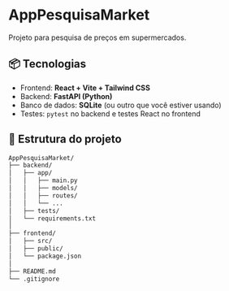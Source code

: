 # AppPesquisaMarket

Projeto para pesquisa de preços em supermercados.

## 📦 Tecnologias

- Frontend: **React + Vite + Tailwind CSS**
- Backend: **FastAPI (Python)**
- Banco de dados: **SQLite** (ou outro que você estiver usando)
- Testes: `pytest` no backend e testes React no frontend

## 📁 Estrutura do projeto

```bash
AppPesquisaMarket/
├── backend/
│   ├── app/
│   │   ├── main.py
│   │   ├── models/
│   │   ├── routes/
│   │   └── ...
│   ├── tests/
│   └── requirements.txt
│
├── frontend/
│   ├── src/
│   ├── public/
│   └── package.json
│
├── README.md
└── .gitignore


